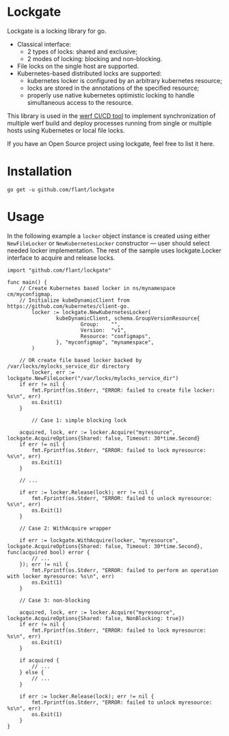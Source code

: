 # Lockgate

Lockgate is a locking library for go.

 - Classical interface:
   - 2 types of locks: shared and exclusive;
   - 2 modes of locking: blocking and non-blocking.
 - File locks on the single host are supported.
 - Kubernetes-based distributed locks are supported:
   - kubernetes locker is configured by an arbitrary kubernetes resource;
   - locks are stored in the annotations of the specified resource;
   - properly use native kubernetes optimistic locking to handle simultaneous access to the resource.

This library is used in the [werf CI/CD tool](https://github.com/flant/werf) to implement synchronization of multiple werf build and deploy processes running from single or multiple hosts using Kubernetes or local file locks.

If you have an Open Source project using lockgate, feel free to list it here.

# Installation

```
go get -u github.com/flant/lockgate
```

# Usage

In the following example a `locker` object instance is created using either `NewFileLocker` or `NewKubernetesLocker` constructor — user should select needed locker implementation. The rest of the sample uses lockgate.Locker interface to acquire and release locks.

```
import "github.com/flant/lockgate"

func main() {
	// Create Kubernetes based locker in ns/mynamespace cm/myconfigmap.
	// Initialize kubeDynamicClient from https://github.com/kubernetes/client-go.
        locker := lockgate.NewKubernetesLocker(                                                          
                kubeDynamicClient, schema.GroupVersionResource{                                         
                        Group:    "",                                                                    
                        Version:  "v1",                                                                  
                        Resource: "configmaps",                                                          
                }, "myconfigmap", "mynamespace",                                                              
        )
	
	// OR create file based locker backed by /var/locks/mylocks_service_dir directory
    	locker, err := lockgate.NewFileLocker("/var/locks/mylocks_service_dir")
	if err != nil {
		fmt.Fprintf(os.Stderr, "ERROR: failed to create file locker: %s\n", err)
		os.Exit(1)
	}

        // Case 1: simple blocking lock

	acquired, lock, err := locker.Acquire("myresource", lockgate.AcquireOptions{Shared: false, Timeout: 30*time.Second}
	if err != nil {
		fmt.Fprintf(os.Stderr, "ERROR: failed to lock myresource: %s\n", err)
		os.Exit(1)
	}

	// ...

	if err := locker.Release(lock); err != nil {
		fmt.Fprintf(os.Stderr, "ERROR: failed to unlock myresource: %s\n", err)
		os.Exit(1)
	}

	// Case 2: WithAcquire wrapper

	if err := lockgate.WithAcquire(locker, "myresource", lockgate.AcquireOptions{Shared: false, Timeout: 30*time.Second}, func(acquired bool) error {
		// ...
	}); err != nil {
		fmt.Fprintf(os.Stderr, "ERROR: failed to perform an operation with locker myresource: %s\n", err)
		os.Exit(1)
	}
	
	// Case 3: non-blocking

	acquired, lock, err := locker.Acquire("myresource", lockgate.AcquireOptions{Shared: false, NonBlocking: true})
	if err != nil {
		fmt.Fprintf(os.Stderr, "ERROR: failed to lock myresource: %s\n", err)
		os.Exit(1)
	}

	if acquired {
		// ...
	} else {
		// ...
	}

	if err := locker.Release(lock); err != nil {
		fmt.Fprintf(os.Stderr, "ERROR: failed to unlock myresource: %s\n", err)
		os.Exit(1)
	}
}
```
